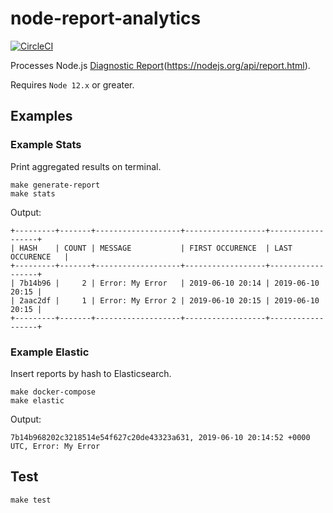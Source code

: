 # node-report-analytics

[![CircleCI](https://circleci.com/gh/hekike/node-report-analytics.svg?style=svg&circle-token=7fc6be4be1ab10cc0029a42ef6e349fb5f9eae06)](https://circleci.com/gh/hekike/node-report-analytics)

Processes Node.js [Diagnostic Report](s)(https://nodejs.org/api/report.html).

Requires `Node 12.x` or greater.

## Examples

### Example Stats

Print aggregated results on terminal.

```
make generate-report
make stats
```

Output:
```
+---------+-------+-------------------+------------------+------------------+
| HASH    | COUNT | MESSAGE           | FIRST OCCURENCE  | LAST OCCURENCE   |
+---------+-------+-------------------+------------------+------------------+
| 7b14b96 |     2 | Error: My Error   | 2019-06-10 20:14 | 2019-06-10 20:15 |
| 2aac2df |     1 | Error: My Error 2 | 2019-06-10 20:15 | 2019-06-10 20:15 |
+---------+-------+-------------------+------------------+------------------+
```

### Example Elastic

Insert reports by hash to Elasticsearch.

```
make docker-compose
make elastic
```

Output:
```
7b14b968202c3218514e54f627c20de43323a631, 2019-06-10 20:14:52 +0000 UTC, Error: My Error
```

## Test

```
make test
```
